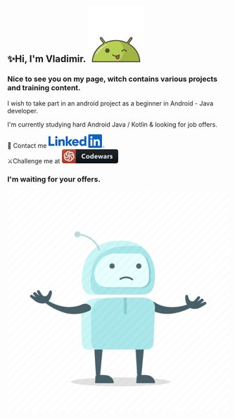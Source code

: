 ## ✨Hi, I'm Vladimir. ![AndroidBro](res/1608236.png)

### Nice to see you on my page, witch contains various projects and training content.

I wish to take part in an android project as a beginner in Android -
Java developer.

I'm currently studying hard Android Java / Kotlin & looking for job offers.

📩   Contact me   [ ![](res/LinkedIn_Logo_2013.svg.png) ][1]  
⚔️Challenge me at   [ ![codewars](res/codewars.png) ][2]

### I'm waiting for your offers.

[1]:https://www.linkedin.com/in/vladimir-larichev-5a8ba2217/
[2]:https://www.codewars.com/users/freeky92

![](res/5211129.png)
